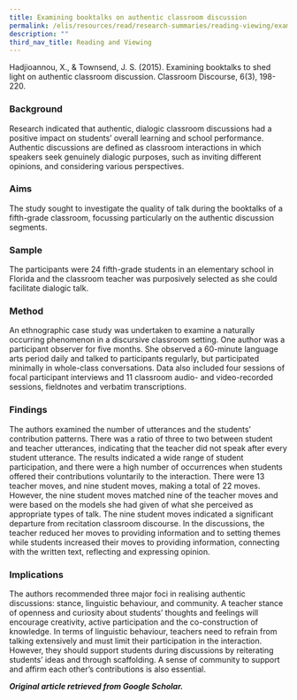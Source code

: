 ```yaml
---
title: Examining booktalks on authentic classroom discussion
permalink: /elis/resources/read/research-summaries/reading-viewing/examining-booktalks-on-classroom-discussion/
description: ""
third_nav_title: Reading and Viewing
---
```

Hadjioannou, X., & Townsend, J. S. (2015). Examining booktalks to shed light on authentic classroom discussion. Classroom Discourse, 6(3), 198-220.

### Background

Research indicated that authentic, dialogic classroom discussions had a positive impact on students’ overall learning and school performance. Authentic discussions are defined as classroom interactions in which speakers seek genuinely dialogic purposes, such as inviting different opinions, and considering various perspectives.

### Aims

The study sought to investigate the quality of talk during the booktalks of a fifth-grade classroom, focussing particularly on the authentic discussion segments.

### Sample

The participants were 24 fifth-grade students in an elementary school in Florida and the classroom teacher was purposively selected as she could facilitate dialogic talk.

### Method

An ethnographic case study was undertaken to examine a naturally occurring phenomenon in a discursive classroom setting. One author was a participant observer for five months. She observed a 60-minute language arts period daily and talked to participants regularly, but participated minimally in whole-class conversations. Data also included four sessions of focal participant interviews and 11 classroom audio- and video-recorded sessions, fieldnotes and verbatim transcriptions.

### Findings

The authors examined the number of utterances and the students’ contribution patterns. There was a ratio of three to two between student and teacher utterances, indicating that the teacher did not speak after every student utterance. The results indicated a wide range of student participation, and there were a high number of occurrences when students offered their contributions voluntarily to the interaction. There were 13 teacher moves, and nine student moves, making a total of 22 moves. However, the nine student moves matched nine of the teacher moves and were based on the models she had given of what she perceived as appropriate types of talk. The nine student moves indicated a significant departure from recitation classroom discourse. In the discussions, the teacher reduced her moves to providing information and to setting themes while students increased their moves to providing information, connecting with the written text, reflecting and expressing opinion.

### Implications

The authors recommended three major foci in realising authentic discussions: stance, linguistic behaviour, and community. A teacher stance of openness and curiosity about students’ thoughts and feelings will encourage creativity, active participation and the co-construction of knowledge. In terms of linguistic behaviour, teachers need to refrain from talking extensively and must limit their participation in the interaction. However, they should support students during discussions by reiterating students’ ideas and through scaffolding. A sense of community to support and affirm each other’s contributions is also essential.

_**Original article retrieved from Google Scholar.**_   

